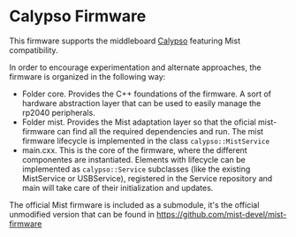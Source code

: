 # Calypso Firmware

This firmware supports the middleboard [Calypso](https://github.com/teiram/calypso-cyc1000-board) featuring Mist compatibility.

In order to encourage experimentation and alternate approaches, the firmware is organized in the following way:
- Folder core. Provides the C++ foundations of the firmware. A sort of hardware abstraction layer that can be used to easily manage the rp2040 peripherals.
- Folder mist. Provides the Mist adaptation layer so that the oficial mist-firmware can find all the required dependencies and run. The mist firmware lifecycle is implemented in the class `calypso::MistService`
- main.cxx. This is the core of the firmware, where the different componentes are instantiated. Elements with lifecycle can be implemented as `calypso::Service` subclasses (like the existing MistService or USBService), registered in the Service repository and main will take care of their initialization and updates.

The official Mist firmware is included as a submodule, it's the official unmodified version that can be found in https://github.com/mist-devel/mist-firmware


